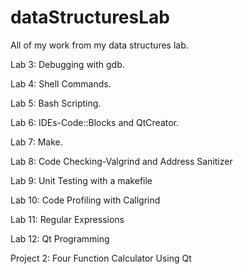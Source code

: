 # dataStructuresLab
All of my work from my data structures lab.

Lab 3: Debugging with gdb.

Lab 4: Shell Commands.

Lab 5: Bash Scripting. 

Lab 6: IDEs-Code::Blocks and QtCreator.

Lab 7: Make.

Lab 8: Code Checking-Valgrind and Address Sanitizer  

Lab 9: Unit Testing with a makefile

Lab 10: Code Profiling with Callgrind

Lab 11: Regular Expressions

Lab 12: Qt Programming

Project 2: Four Function Calculator Using Qt

